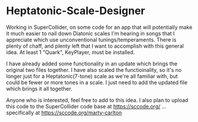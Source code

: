 # Heptatonic-Scale-Designer
Working in SuperCollider, on some code for an app that will potentially make it much easier to nail down Diatonic scales I'm hearing in songs that I appreciate which use unconventional tunings/temperaments. There is plenty of chaff, and plenty left that I want to accomplish with this general idea. At least 1 "Quark", KeyPlayer, must be installed.

I have already added some functionality in an update which brings the original two files together.
I have also scaled the functioinality, so it's no longer just for a Heptatonic(7-tone) scale as we're all familiar with, but could be fewer or more tones in a scale.
I just need to add the updated file  which brings it all together.

Anyone who is interested, feel free to add to this idea. 
I also plan to upload this code to the SuperCollider code base at https://sccode.org/
... specifically at https://sccode.org/marty-carlton
